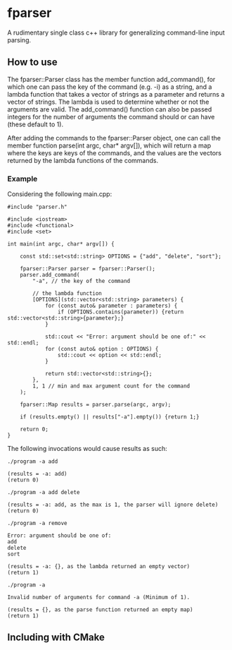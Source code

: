 # fparser

A rudimentary single class c++ library for generalizing command-line input parsing.

## How to use

The fparser::Parser class has the member function add_command(), for which one can pass the key of the command (e.g. -i) as a string, and a lambda function that takes a vector of strings as a parameter and returns a vector of strings. The lambda is used to determine whether or not the arguments are valid. The add_command() function can also be passed integers for the number of arguments the command should or can have (these default to 1).

After adding the commands to the fparser::Parser object, one can call the member function parse(int argc, char* argv[]), which will return a map where the keys are keys of the commands, and the values are the vectors returned by the lambda functions of the commands.

### Example

Considering the following main.cpp:
```
#include "parser.h"

#include <iostream>
#include <functional>
#include <set>

int main(int argc, char* argv[]) {

    const std::set<std::string> OPTIONS = {"add", "delete", "sort"};

    fparser::Parser parser = fparser::Parser();
    parser.add_command(
        "-a", // the key of the command

        // the lambda function
        [OPTIONS](std::vector<std::string> parameters) {
            for (const auto& parameter : parameters) {
                if (OPTIONS.contains(parameter)) {return std::vector<std::string>{parameter};}
            }

            std::cout << "Error: argument should be one of:" << std::endl;
            for (const auto& option : OPTIONS) {
                std::cout << option << std::endl;
            }

            return std::vector<std::string>{};
        },
        1, 1 // min and max argument count for the command
    );

    fparser::Map results = parser.parse(argc, argv);

    if (results.empty() || results["-a"].empty()) {return 1;}

    return 0;
}
```
The following invocations would cause results as such:
```
./program -a add

(results = -a: add)
(return 0)
```
```
./program -a add delete

(results = -a: add, as the max is 1, the parser will ignore delete)
(return 0)
```
```
./program -a remove

Error: argument should be one of:
add
delete
sort

(results = -a: {}, as the lambda returned an empty vector)
(return 1)
```
```
./program -a

Invalid number of arguments for command -a (Minimum of 1).

(results = {}, as the parse function returned an empty map)
(return 1)
```

## Including with CMake